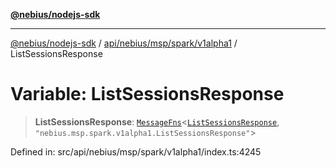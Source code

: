 [**@nebius/nodejs-sdk**](../../../../../../README.md)

***

[@nebius/nodejs-sdk](../../../../../../README.md) / [api/nebius/msp/spark/v1alpha1](../README.md) / ListSessionsResponse

# Variable: ListSessionsResponse

> **ListSessionsResponse**: [`MessageFns`](../../../../../../runtime/protos/core/interfaces/MessageFns.md)\<[`ListSessionsResponse`](../interfaces/ListSessionsResponse.md), `"nebius.msp.spark.v1alpha1.ListSessionsResponse"`\>

Defined in: src/api/nebius/msp/spark/v1alpha1/index.ts:4245
